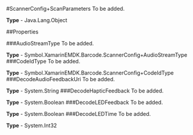 #ScannerConfig+ScanParameters
To be added.

**Type** - Java.Lang.Object

##Properties

###AudioStreamType
To be added.

**Type** - Symbol.XamarinEMDK.Barcode.ScannerConfig+AudioStreamType
###CodeIdType
To be added.

**Type** - Symbol.XamarinEMDK.Barcode.ScannerConfig+CodeIdType
###DecodeAudioFeedbackUri
To be added.

**Type** - System.String
###DecodeHapticFeedback
To be added.

**Type** - System.Boolean
###DecodeLEDFeedback
To be added.

**Type** - System.Boolean
###DecodeLEDTime
To be added.

**Type** - System.Int32


